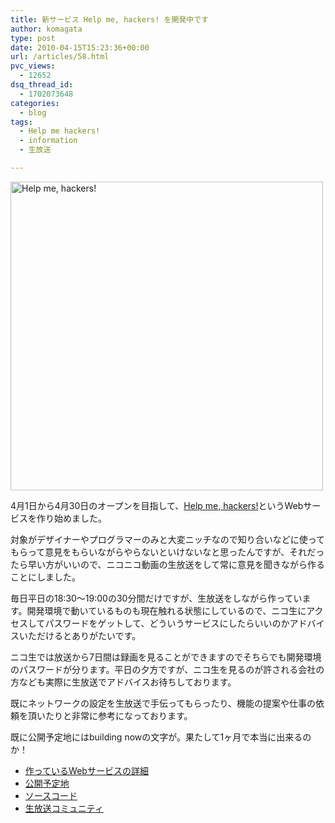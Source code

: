 ```yaml
---
title: 新サービス Help me, hackers! を開発中です
author: komagata
type: post
date: 2010-04-15T15:23:36+00:00
url: /articles/58.html
pvc_views:
  - 12652
dsq_thread_id:
  - 1702073648
categories:
  - blog
tags:
  - Help me hackers!
  - information
  - 生放送

---
```

<p class="center">
  <a href="http://help-me-hackers.com"><img src="http://farm3.static.flickr.com/2728/4522909471_8fdbe143ac.jpg" alt="Help me, hackers!" width="500" height="494" /></a>
</p>

4月1日から4月30日のオープンを目指して、[Help me, hackers!][1]というWebサービスを作り始めました。

対象がデザイナーやプログラマーのみと大変ニッチなので知り合いなどに使ってもらって意見をもらいながらやらないといけないなと思ったんですが、それだったら早い方がいいので、ニコニコ動画の生放送をして常に意見を聞きながら作ることにしました。

毎日平日の18:30〜19:00の30分間だけですが、生放送をしながら作っています。開発環境で動いているものも現在触れる状態にしているので、ニコ生にアクセスしてパスワードをゲットして、どういうサービスにしたらいいのかアドバイスいただけるとありがたいです。

ニコ生では放送から7日間は録画を見ることができますのでそちらでも開発環境のパスワードが分ります。平日の夕方ですが、ニコ生を見るのが許される会社の方なども実際に生放送でアドバイスお待ちしております。

既にネットワークの設定を生放送で手伝ってもらったり、機能の提案や仕事の依頼を頂いたりと非常に参考になっております。

既に公開予定地にはbuilding nowの文字が。果たして1ヶ月で本当に出来るのか！

  * [作っているWebサービスの詳細][2]
  * [公開予定地][3]
  * [ソースコード][4]
  * [生放送コミュニティ][5]

 [1]: http://help-me-hackers.com
 [2]: http://wiki.github.com/komagata/help-me-hackers/
 [3]: http://help-me-hackers.com/
 [4]: http://github.com/komagata/help-me-hackers
 [5]: http://com.nicovideo.jp/community/co308424